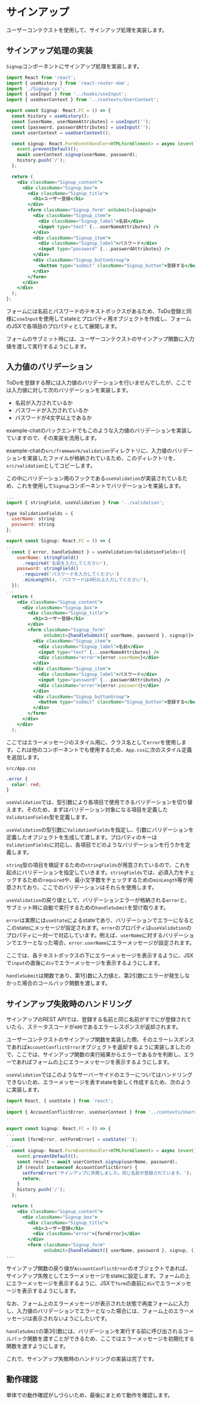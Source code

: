 # サインアップ

ユーザーコンテクストを使用して、サインアップ処理を実装します。

## サインアップ処理の実装

`Signup`コンポーネントにサインアップ処理を実装します。

```jsx
import React from 'react';
import { useHistory } from 'react-router-dom';
import './Signup.css';
import { useInput } from '../hooks/useInput';
import { useUserContext } from '../contexts/UserContext';

export const Signup: React.FC = () => {
  const history = useHistory();
  const [userName, userNameAttributes] = useInput('');
  const [password, passwordAttributes] = useInput('');
  const userContext = useUserContext();

  const signup: React.FormEventHandler<HTMLFormElement> = async (event) => {
    event.preventDefault();
    await userContext.signup(userName, password);
    history.push('/');
  };

  return (
    <div className="Signup_content">
      <div className="Signup_box">
        <div className="Signup_title">
          <h1>ユーザー登録</h1>
        </div>
        <form className="Signup_form" onSubmit={signup}>
          <div className="Signup_item">
            <div className="Signup_label">名前</div>
            <input type="text" {...userNameAttributes} />
          </div>
          <div className="Signup_item">
            <div className="Signup_label">パスワード</div>
            <input type="password" {...passwordAttributes} />
          </div>
          <div className="Signup_buttonGroup">
            <button type="submit" className="Signup_button">登録する</button>
          </div>
        </form>
      </div>
    </div>
  );
};
```

フォームには名前とパスワードのテキストボックスがあるため、ToDo登録と同様に`useInput`を使用してstateとプロパティ用オブジェクトを作成し、フォームのJSXで各項目のプロパティとして展開します。

フォームのサブミット時には、ユーザーコンテクストのサインアップ関数に入力値を渡して実行するようにします。

## 入力値のバリデーション

ToDoを登録する際には入力値のバリデーションを行いませんでしたが、ここでは入力値に対して次のバリデーションを実装します。

- 名前が入力されているか
- パスワードが入力されているか
- パスワードが4文字以上であるか

example-chatのバックエンドでもこのような入力値のバリデーションを実装していますので、その実装を流用します。

example-chatの`src/framework/validation`ディレクトリに、入力値のバリデーションを実装したファイルが格納されているため、このディレクトリを、`src/validation`としてコピーします。

この中にバリデーション用のフックである`useValidation`が実装されているため、これを使用して`Signup`コンポーネントでバリデーションを実装します。

```jsx
...
import { stringField, useValidation } from '../validation';

type ValidationFields = {
  userName: string
  password: string
};

export const Signup: React.FC = () => {
...
  const { error, handleSubmit } = useValidation<ValidationFields>({
    userName: stringField()
      .required('名前を入力してください'),
    password: stringField()
      .required('パスワードを入力してください')
      .minLength(4, 'パスワードは4桁以上入力してください'),
  });
...
  return (
    <div className="Signup_content">
      <div className="Signup_box">
        <div className="Signup_title">
          <h1>ユーザー登録</h1>
        </div>
        <form className="Signup_form"
              onSubmit={handleSubmit({ userName, password }, signup)}>
          <div className="Signup_item">
            <div className="Signup_label">名前</div>
            <input type="text" {...userNameAttributes} />
            <div className="error">{error.userName}</div>
          </div>
          <div className="Signup_item">
            <div className="Signup_label">パスワード</div>
            <input type="password" {...passwordAttributes} />
            <div className="error">{error.password}</div>
          </div>
          <div className="Signup_buttonGroup">
            <button type="submit" className="Signup_button">登録する</button>
          </div>
        </form>
      </div>
    </div>
  );
```

ここではエラーメッセージのスタイル用に、クラス名として`error`を使用します。これは他のコンポーネントでも使用するため、`App.css`に次のスタイル定義を追加します。

`src/App.css`
```css
.error {
  color: red;
}
```

`useValidation`では、型引数により各項目で使用できるバリデーションを切り替えます。そのため、まずはバリデーション対象になる項目を定義した`ValidationFields`型を定義します。

`useValidation`の型引数に`ValidationFields`を指定し、引数にバリデーションを定義したオブジェクトを生成して渡します。プロパティのキーは`ValidationFields`に対応し、各項目でどのようなバリデーションを行うかを定義します。

`string`型の項目を検証するための`stringFields`が用意されているので、これを起点にバリデーションを指定していきます。`stringFields`では、必須入力をチェックするための`required`や、最小文字数をチェックするための`minLength`等が用意されており、ここでのバリデーションはそれらを使用します。

`useValidation`の戻り値として、バリデーションエラーが格納される`error`と、サブミット時に自動で実行するための`handleSubmit`を受け取ります。

`error`は実際には`useState`によるstateであり、バリデーションでエラーになるとこのstateにメッセージが設定されます。`error`のプロパティは`useValidation`のプロパティに一対一で対応しています。例えば、`userName`に対するバリデーションでエラーとなった場合、`error.userName`にエラーメッセージが設定されます。

ここでは、各テキストボックスの下にエラーメッセージを表示するように、JSXで`input`の直後に`div`でエラーメッセージを表示するようにします。

`handleSubmit`は関数であり、第1引数に入力値と、第2引数にエラーが発生しなかった場合のコールバック関数を渡します。


## サインアップ失敗時のハンドリング

サインアップのREST APIでは、登録する名前と同じ名前がすでにが登録されていたら、ステータスコードが`409`であるエラーレスポンスが返却されます。

ユーザーコンテクストのサインアップ関数を実装した際、そのエラーレスポンスであれば`AccountConflictError`オブジェクトを返却するように実装しましたので、ここでは、サインアップ関数の実行結果からエラーであるかを判断し、エラーであればフォームの上にエラーメッセージを表示するようにします。

`useValidation`ではこのようなサーバーサイドのエラーについてはハンドリングできないため、エラーメッセージを表すstateを新しく作成するため、次のように実装します。


```jsx
import React, { useState } from 'react';
...
import { AccountConflictError, useUserContext } from '../contexts/UserContext';
...

export const Signup: React.FC = () => {
...
  const [formError, setFormError] = useState('');
...
  const signup: React.FormEventHandler<HTMLFormElement> = async (event) => {
    event.preventDefault();
    const result = await userContext.signup(userName, password);
    if (result instanceof AccountConflictError) {
      setFormError('サインアップに失敗しました。同じ名前が登録されています。');
      return;
    }
    history.push('/');
  };

  return (
    <div className="Signup_content">
      <div className="Signup_box">
        <div className="Signup_title">
          <h1>ユーザー登録</h1>
          <div className="error">{formError}</div>
        </div>
        <form className="Signup_form"
              onSubmit={handleSubmit({ userName, password }, signup, () => setFormError(''))}>
...
```

サインアップ関数の戻り値が`AccountConflictError`のオブジェクトであれば、サインアップ失敗としてエラーメッセージをstateに設定します。フォームの上にエラーメッセージを表示するように、JSXで`form`の直前に`div`でエラーメッセージを表示するようにします。

なお、フォーム上のエラーメッセージが表示された状態で再度フォームに入力し、入力値のバリデーションでエラーとなった場合には、フォーム上のエラーメッセージは表示されないようにしたいです。

`handleSubmit`の第3引数には、バリデーションを実行する前に呼び出されるコールバック関数を渡すことができるため、ここではエラーメッセージを初期化する関数を渡すようにします。

これで、サインアップ失敗時のハンドリングの実装は完了です。

## 動作確認

単体での動作確認がしづらいため、最後にまとめて動作を確認します。
